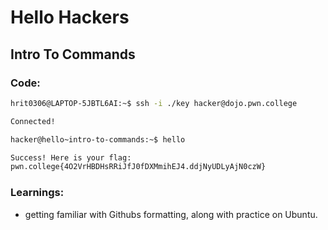 # Hello Hackers


## Intro To Commands

 ### Code:
```bash
hrit0306@LAPTOP-5JBTL6AI:~$ ssh -i ./key hacker@dojo.pwn.college

Connected!

hacker@hello~intro-to-commands:~$ hello

Success! Here is your flag:
pwn.college{4O2VrHBDHsRRiJfJ0fDXMmihEJ4.ddjNyUDLyAjN0czW}
```
 ### Learnings:
- getting familiar with Githubs formatting, along with practice on Ubuntu.







